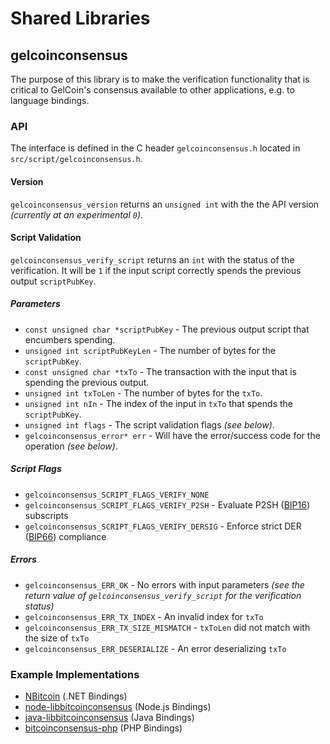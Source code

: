 Shared Libraries
================

## gelcoinconsensus

The purpose of this library is to make the verification functionality that is critical to GelCoin's consensus available to other applications, e.g. to language bindings.

### API

The interface is defined in the C header `gelcoinconsensus.h` located in  `src/script/gelcoinconsensus.h`.

#### Version

`gelcoinconsensus_version` returns an `unsigned int` with the the API version *(currently at an experimental `0`)*.

#### Script Validation

`gelcoinconsensus_verify_script` returns an `int` with the status of the verification. It will be `1` if the input script correctly spends the previous output `scriptPubKey`.

##### Parameters
- `const unsigned char *scriptPubKey` - The previous output script that encumbers spending.
- `unsigned int scriptPubKeyLen` - The number of bytes for the `scriptPubKey`.
- `const unsigned char *txTo` - The transaction with the input that is spending the previous output.
- `unsigned int txToLen` - The number of bytes for the `txTo`.
- `unsigned int nIn` - The index of the input in `txTo` that spends the `scriptPubKey`.
- `unsigned int flags` - The script validation flags *(see below)*.
- `gelcoinconsensus_error* err` - Will have the error/success code for the operation *(see below)*.

##### Script Flags
- `gelcoinconsensus_SCRIPT_FLAGS_VERIFY_NONE`
- `gelcoinconsensus_SCRIPT_FLAGS_VERIFY_P2SH` - Evaluate P2SH ([BIP16](https://github.com/bitcoin/bips/blob/master/bip-0016.mediawiki)) subscripts
- `gelcoinconsensus_SCRIPT_FLAGS_VERIFY_DERSIG` - Enforce strict DER ([BIP66](https://github.com/bitcoin/bips/blob/master/bip-0066.mediawiki)) compliance

##### Errors
- `gelcoinconsensus_ERR_OK` - No errors with input parameters *(see the return value of `gelcoinconsensus_verify_script` for the verification status)*
- `gelcoinconsensus_ERR_TX_INDEX` - An invalid index for `txTo`
- `gelcoinconsensus_ERR_TX_SIZE_MISMATCH` - `txToLen` did not match with the size of `txTo`
- `gelcoinconsensus_ERR_DESERIALIZE` - An error deserializing `txTo`

### Example Implementations
- [NBitcoin](https://github.com/NicolasDorier/NBitcoin/blob/master/NBitcoin/Script.cs#L814) (.NET Bindings)
- [node-libbitcoinconsensus](https://github.com/bitpay/node-libbitcoinconsensus) (Node.js Bindings)
- [java-libbitcoinconsensus](https://github.com/dexX7/java-libbitcoinconsensus) (Java Bindings)
- [bitcoinconsensus-php](https://github.com/Bit-Wasp/bitcoinconsensus-php) (PHP Bindings)
